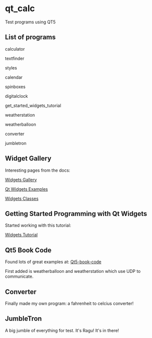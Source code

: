 # qt_calc

Test programs using QT5

## List of programs

calculator

textfinder

styles

calendar

spinboxes

digitalclock

get_started_widgets_tutorial

weatherstation

weatherballoon

converter

jumbletron

## Widget Gallery

Interesting pages from the docs:

[Widgets Gallery](https://doc.qt.io/qt-5/gallery.html)

[Qt Widgets Examples](https://doc.qt.io/qt-5/examples-widgets.html)

[Widgets Classes](https://doc.qt.io/qt-5/widget-classes.html)

## Getting Started Programming with Qt Widgets

Started working with this tutorial:

[Widgets Tutorial](https://doc.qt.io/qt-5/qtwidgets-tutorials-notepad-example.html)

## Qt5 Book Code

Found lots of great examples at:
[Qt5-book-code](https://github.com/mutse/qt5-book-code)

First added is weatherballoon and weatherstation which use UDP to communicate.

## Converter

Finally made my own program: a fahrenheit to celcius converter!

## JumbleTron

A big jumble of everything for test. It's Ragu! It's in there!

